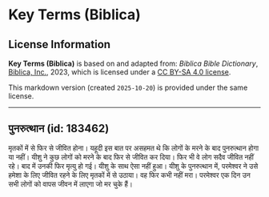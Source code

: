 # Key Terms (Biblica)

## License Information

**Key Terms (Biblica)** is based on and adapted from: _Biblica Bible Dictionary_, [Biblica, Inc.](https://www.biblica.com/), 2023, which is licensed under a [CC BY-SA 4.0 license](https://creativecommons.org/licenses/by-sa/4.0/legalcode.en).

This markdown version (created `2025-10-20`) is provided under the same license.



--------------------------------

## पुनरुत्थान (id: 183462)

मृतकों में से फिर से जीवित होना। यहूदी इस बात पर असहमत थे कि लोगों के मरने के बाद पुनरुत्थान होगा या नहीं। यीशु ने कुछ लोगों को मरने के बाद फिर से जीवित कर दिया। फिर भी वे लोग सदैव जीवित नहीं रहे। बाद में उनकी फिर मृत्यु हो गई। यीशु के साथ ऐसा नहीं हुआ। यीशु के पुनरुत्थान में, परमेश्वर ने उसे हमेशा के लिए जीवित रहने के लिए मृतकों में से उठाया। वह फिर कभी नहीं मरा। परमेश्वर एक दिन उन सभी लोगों को वापस जीवन में लाएगा जो मर चुके हैं।



